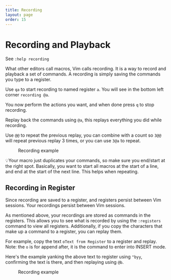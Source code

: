 ```yaml
---
title: Recording
layout: page
order: 15
---
```


# Recording and Playback

<span class="sidenote">See `:help recording`</span>

What other editors call macros, Vim calls recording. It is a way to record and playback a set of commands. A recording is simply saving the commands you type to a register.

Use `qa` to start recording to named register `a`. You will see in the bottom left corner `recording @a`.

You now perform the actions you want, and when done press `q` to stop recording.

Replay back the commands using `@a`, this replays everything you did while recording.

Use `@@` to repeat the previous replay, you can combine with a count so `3@@` will repeat previous replay 3 times, or you can use `3@a` to repeat.

<figure><asciinema-player src="/working-with-vim/casts/recording.cast" font-size="large" cols="58" rows="15"></asciinema-player><figcaption>Recording example</figcaption></figure>

<span class="tip">💡</span>Your macro just duplicates your commands, so make sure you end/start at the right spot. Basically, you want to start all macros at the start of a line, and end at the start of the next line. This helps when repeating.


## Recording in Register

<span class="sidenote">Since recording are saved to a register, and registers persist between Vim sessions. Your recordings persist between Vim sessions.</span>

As mentioned above, your recordings are stored as commands in the registers. This allows you to see what is recorded by using the `:registers` command to view all registers. Additionally, if you copy the characters that make up a command to a register, you can replay them.

For example, copy the text `oText from Register` to a register and replay. Note: the `o` is for append after, it is the command to enter into INSERT mode.

Here's the example yanking the above text to register using `"byy`, confirming the text is there, and then replaying using `@b`.

<figure><asciinema-player src="/working-with-vim/casts/recording2.cast" font-size="large" cols="58" rows="15"></asciinema-player><figcaption>Recording example</figcaption></figure>

